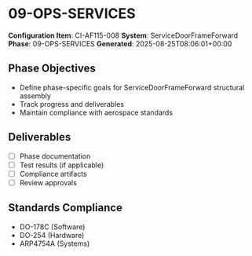 # 09-OPS-SERVICES

**Configuration Item**: CI-AF115-008
**System**: ServiceDoorFrameForward
**Phase**: 09-OPS-SERVICES
**Generated**: 2025-08-25T08:06:01+00:00

## Phase Objectives
- Define phase-specific goals for ServiceDoorFrameForward structural assembly
- Track progress and deliverables
- Maintain compliance with aerospace standards

## Deliverables
- [ ] Phase documentation
- [ ] Test results (if applicable)
- [ ] Compliance artifacts
- [ ] Review approvals

## Standards Compliance
- DO-178C (Software)
- DO-254 (Hardware)
- ARP4754A (Systems)


